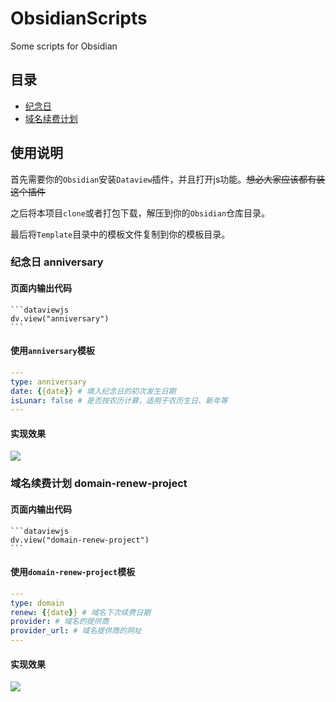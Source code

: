 # ObsidianScripts
Some scripts for Obsidian

## 目录

 - [纪念日](#纪念日)
 - [域名续费计划](#域名续费计划)

## 使用说明
首先需要你的`Obsidian`安装`Dataview`插件，并且打开js功能。~~想必大家应该都有装这个插件~~

之后将本项目`clone`或者打包下载，解压到你的`Obsidian`仓库目录。

最后将`Template`目录中的模板文件复制到你的模板目录。

### 纪念日 anniversary

#### 页面内输出代码

    ```dataviewjs
    dv.view("anniversary")
    ```

#### 使用`anniversary`模板

```yaml
---
type: anniversary
date: {{date}} # 填入纪念日的初次发生日期
isLunar: false # 是否按农历计算，适用于农历生日、新年等
---
```

#### 实现效果

![](https://cdn.jsdelivr.net/gh/mouyase/ObsidianScripts@master/preview/anniversary.png)

### 域名续费计划 domain-renew-project

#### 页面内输出代码

    ```dataviewjs
    dv.view("domain-renew-project")
    ```

#### 使用`domain-renew-project`模板

```yaml
---
type: domain
renew: {{date}} # 域名下次续费日期
provider: # 域名的提供商
provider_url: # 域名提供商的网址
---
```

#### 实现效果

![](https://cdn.jsdelivr.net/gh/mouyase/ObsidianScripts@master/preview/domain-renew-project.png)
